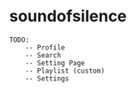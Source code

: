 # soundofsilence



	TODO:
		-- Profile
		-- Search
		-- Setting Page
		-- Playlist (custom)
		-- Settings
